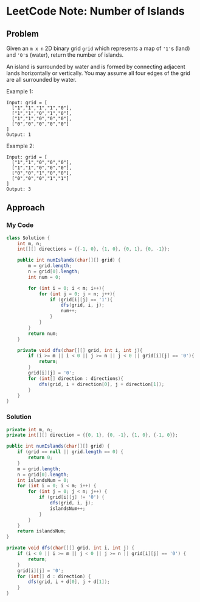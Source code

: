 # LeetCode Note: Number of Islands

## Problem 

Given an `m x n` 2D binary grid `grid` which represents a map of `'1'`s (land) and `'0'`s (water), return the number of islands.

An island is surrounded by water and is formed by connecting adjacent lands horizontally or vertically. You may assume all four edges of the grid are all surrounded by water.

 

Example 1:
```
Input: grid = [
  ["1","1","1","1","0"],
  ["1","1","0","1","0"],
  ["1","1","0","0","0"],
  ["0","0","0","0","0"]
]
Output: 1
```

Example 2:
```
Input: grid = [
  ["1","1","0","0","0"],
  ["1","1","0","0","0"],
  ["0","0","1","0","0"],
  ["0","0","0","1","1"]
]
Output: 3
```


## Approach

### My Code

```java
class Solution {
    int m, n;
    int[][] directions = {{-1, 0}, {1, 0}, {0, 1}, {0, -1}};

    public int numIslands(char[][] grid) {
        m = grid.length;
        n = grid[0].length;
        int num = 0;

        for (int i = 0; i < m; i++){
            for (int j = 0; j < n; j++){
                if (grid[i][j] == '1'){
                    dfs(grid, i, j);
                    num++;
                }
            }
        }
        return num;
    }

    private void dfs(char[][] grid, int i, int j){
        if (i >= m || i < 0 || j >= n || j < 0 || grid[i][j] == '0'){
            return;
        }
        grid[i][j] = '0';
        for (int[] direction : directions){
            dfs(grid, i + direction[0], j + direction[1]);
        }
    }
}
```

### Solution

```java
private int m, n;
private int[][] direction = {{0, 1}, {0, -1}, {1, 0}, {-1, 0}};

public int numIslands(char[][] grid) {
    if (grid == null || grid.length == 0) {
        return 0;
    }
    m = grid.length;
    n = grid[0].length;
    int islandsNum = 0;
    for (int i = 0; i < m; i++) {
        for (int j = 0; j < n; j++) {
            if (grid[i][j] != '0') {
                dfs(grid, i, j);
                islandsNum++;
            }
        }
    }
    return islandsNum;
}

private void dfs(char[][] grid, int i, int j) {
    if (i < 0 || i >= m || j < 0 || j >= n || grid[i][j] == '0') {
        return;
    }
    grid[i][j] = '0';
    for (int[] d : direction) {
        dfs(grid, i + d[0], j + d[1]);
    }
}
```
